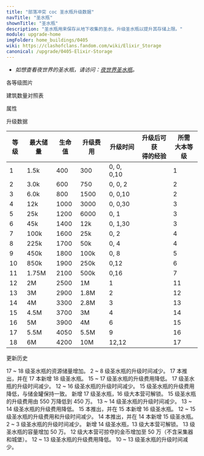 ```yaml
---
title: "部落冲突 coc 圣水瓶升级数据"
navTitle: "圣水瓶"
shownTitle: "圣水瓶"
description: "圣水瓶用来保存从地下收集的圣水。升级圣水瓶以提升其存储上限。"
module: upgrade-home
imgFolder: home_buildings/0405
wiki: https://clashofclans.fandom.com/wiki/Elixir_Storage
canonical: /upgrade/0405-Elixir-Storage
---
```


- *如想查看夜世界的圣水瓶，请访问：[夜世界圣水瓶](/upgrade/1204-Elixir-Storage)。*

<UnitInfo :folder="$frontmatter.imgFolder" imgSrc="Elixir_Storage18.png" :imgAlt="$frontmatter.navTitle" :description="$frontmatter.description" :isSmallImg="true" />

<SmallTitle>各等级图片</SmallTitle>

<Panel>
    <UnitImgGroup :folder="$frontmatter.imgFolder">
        <UnitImg imgTitle="1 级" imgSrc="Elixir_Storage1.png" />
        <UnitImg imgTitle="2 级" imgSrc="Elixir_Storage2.png" />
        <UnitImg imgTitle="3 级" imgSrc="Elixir_Storage3.png" />
        <UnitImg imgTitle="4 级" imgSrc="Elixir_Storage4.png" />
        <UnitImg imgTitle="5 级" imgSrc="Elixir_Storage5.png" />
        <UnitImg imgTitle="6 级" imgSrc="Elixir_Storage6.png" />
        <UnitImg imgTitle="7 级" imgSrc="Elixir_Storage7.png" />
        <UnitImg imgTitle="8 级" imgSrc="Elixir_Storage8.png" />
        <UnitImg imgTitle="9 级" imgSrc="Elixir_Storage9.png" />
        <UnitImg imgTitle="10 级" imgSrc="Elixir_Storage10.png" />
        <UnitImg imgTitle="11 级" imgSrc="Elixir_Storage11.png" />
        <UnitImg imgTitle="12 级" imgSrc="Elixir_Storage12.png" />
        <UnitImg imgTitle="13 级" imgSrc="Elixir_Storage13.png" />
        <UnitImg imgTitle="14 级" imgSrc="Elixir_Storage14.png" />
        <UnitImg imgTitle="15 级" imgSrc="Elixir_Storage15.png" />
        <UnitImg imgTitle="16 级" imgSrc="Elixir_Storage16.png" />
        <UnitImg imgTitle="17 级" imgSrc="Elixir_Storage17.png" />
        <UnitImg imgTitle="18 级" imgSrc="Elixir_Storage18.png" />
    </UnitImgGroup>
</Panel>

<SmallTitle>建筑数量对照表</SmallTitle>

<BuildingNum>
    <BuildingNumRow title="大本等级" num="1 - 2, 3 - 7, 8, 9 - 17" />
    <BuildingNumRow title="建筑数量" num="    1,     2, 3,      4" />
</BuildingNum>

<SmallTitle>属性</SmallTitle>

<UnitProperties>
    <UnitProperty pKey="占地面积" pValue="3×3" />
    <UnitProperty pKey="判定面积" pValue="2×2" :isJudgeSquare="true" />
    <UnitProperty pKey="掠夺比例" pValue="点击查看" />
</UnitProperties>

<SmallTitle>升级数据</SmallTitle>

<script setup>
const tableExtraInfo = [
    {
        "column": 1,
        "type": "number",
        "icon": "Elixir",
        "noGoldPass": true
    },
    {
        "column": 3,
        "type": "cost",
        "gpClass": "building",
        "icon": "Gold"
    },
    {
        "column": 4,
        "type": "time",
        "gpClass": "building"
    },
    {
        "column": 5,
        "type": "exp",
        "icon": "Exp"
    }
];
</script>

<UnitTable :tableExtraInfo="tableExtraInfo">

| 等级 | 最大储量 | 生命值 | 升级费用 |   升级时间   | 升级后可获<br>得的经验 | 所需<br>大本等级 |
| ---- |  ----   |  ---- |    ---   |      ---    |         ---          |       ---       |
|   1  |  1.5k   |   400 |    300   |  0, 0, 0,10 |                      |         1       |
|   2  |  3.0k   |   600 |    750   |  0, 0, 2    |                      |         2       |
|   3  |  6.0k   |   800 |   1500   |  0, 0,10    |                      |         2       |
|   4  |   12k   |  1000 |   3000   |  0, 0,30    |                      |         3       |
|   5  |   25k   |  1200 |   6000   |  0, 1       |                      |         3       |
|   6  |   45k   |  1400 |    12k   |  0, 1,30    |                      |         3       |
|   7  |  100k   |  1600 |    25k   |  0, 2       |                      |         4       |
|   8  |  225k   |  1700 |    50k   |  0, 4       |                      |         4       |
|   9  |  450k   |  1800 |   100k   |  0, 8       |                      |         5       |
|  10  |  850k   |  1900 |   250k   |  0,12       |                      |         6       |
|  11  | 1.75M   |  2100 |   500k   |  0,16       |                      |         7       |
|  12  |    2M   |  2500 |     1M   |  1          |                      |        11       |
|  13  |    3M   |  2900 |   1.8M   |  2          |                      |        12       |
|  14  |    4M   |  3300 |   2.8M   |  3          |                      |        13       |
|  15  |   4.5M  |  3700 |     3M   |  4          |                      |        14       |
|  16  |     5M  |  3900 |     4M   |  6          |                      |        15       |
|  17  |   5.5M  |  4050 |   5.5M   |  9          |                      |        16       |
|  18  |     6M  |  4200 |    10M   | 12,12       |                      |        17       |
</UnitTable>

<SmallTitle>更新历史</SmallTitle>

<Timeline>
    <TimelineItem date="2025/02/10">
        <TimelineRow>17 ~ 18 级圣水瓶的资源储量增加。</TimelineRow>
        <TimelineRow>2 ~ 8 级圣水瓶的升级时间减少。</TimelineRow>
    </TimelineItem>
    <TimelineItem date="2024/11/25">
        <TimelineRow>17 本推出，并在 17 本新增 18 级圣水瓶。</TimelineRow>
        <TimelineRow>15 ~ 17 级圣水瓶的升级费用降低。</TimelineRow>
        <TimelineRow>17 级圣水瓶的升级时间减少。</TimelineRow>
    </TimelineItem>
    <TimelineItem date="2024/06/18">
        <TimelineRow>12 ~ 16 级圣水瓶的升级时间减少。</TimelineRow>
        <TimelineRow>15 级圣水瓶的升级费用降低，与储金罐保持一致。</TimelineRow>
    </TimelineItem>
    <TimelineItem date="2023/12/12">
        <TimelineRow>新增 17 级圣水瓶，16 级大本营可解锁。</TimelineRow>
        <TimelineRow>15 级圣水瓶的升级费用由 550 万降低到 450 万。</TimelineRow>
    </TimelineItem>
    <TimelineItem date="2023/06/12">
        <TimelineRow>13 ~ 14 级圣水瓶的升级时间减少。</TimelineRow>
        <TimelineRow>13 ~ 14 级圣水瓶的升级费用降低。</TimelineRow>
    </TimelineItem>
    <TimelineItem date="2022/10/10">
        <TimelineRow>15 本推出，并在 15 本新增 16 级圣水瓶。</TimelineRow>
        <TimelineRow>12 ~ 15 级圣水瓶的升级费用和升级时间减少。</TimelineRow>
    </TimelineItem>
    <TimelineItem date="2021/04/12">
        <TimelineRow>14 本推出，并在 14 本新增 15 级圣水瓶。</TimelineRow>
        <TimelineRow>2 ~ 3 级圣水瓶的升级时间减少。</TimelineRow>
    </TimelineItem>
    <TimelineItem date="2019/12/09">
        <TimelineRow>新增 14 级圣水瓶，13 级大本营可解锁。</TimelineRow>
        <TimelineRow>13 级圣水瓶的容量增加 50 万。</TimelineRow>
        <TimelineRow>12 级大本营可掠夺的金币增加至 50 万（不含采集器和城堡）。</TimelineRow>
    </TimelineItem>
        <TimelineItem date="2019/04/02">
        <TimelineRow>12 ~ 13 级圣水瓶的升级费用降低。</TimelineRow>
        <TimelineRow>10 ~ 13 级圣水瓶的升级时间减少。</TimelineRow>
    </TimelineItem>
    <TimelineItem :historyBottom="true" />
</Timeline>